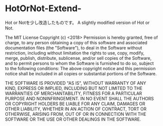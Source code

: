 # HotOrNot-Extend-

Hot or Notを少し改造したものです。
A slightly modified version of Hot or Not.

The MIT License Copyright (c) <2018> <Buuz135> 
  Permission is hereby granted, free of charge, to any person obtaining a copy of this software and associated documentation files (the "Software"), 
  to deal in the Software without restriction, including without limitation the rights to use, copy, modify, merge, publish, distribute, sublicense, 
  and/or sell copies of the Software, and to permit persons to whom the Software is furnished to do so, subject to the 
  following conditions: The above copyright notice and this permission notice shall be included in all copies or substantial portions of the Software. 
  
  THE SOFTWARE IS PROVIDED "AS IS", WITHOUT WARRANTY OF ANY KIND, EXPRESS OR IMPLIED, INCLUDING BUT NOT LIMITED TO THE WARRANTIES OF MERCHANTABILITY, 
  FITNESS FOR A PARTICULAR PURPOSE AND NONINFRINGEMENT. IN NO EVENT SHALL THE AUTHORS OR COPYRIGHT HOLDERS BE LIABLE FOR ANY CLAIM, DAMAGES OR OTHER LIABILITY, 
  WHETHER IN AN ACTION OF CONTRACT, TORT OR OTHERWISE, ARISING FROM, OUT OF OR IN CONNECTION WITH THE SOFTWARE OR THE USE OR OTHER DEALINGS IN THE SOFTWARE.
